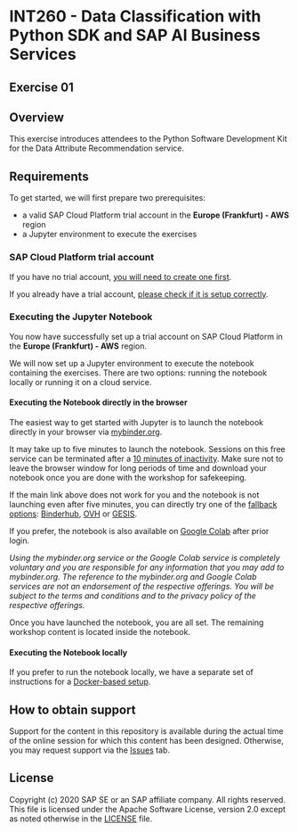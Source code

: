 # INT260 - Data Classification with Python SDK and SAP AI Business Services

## Exercise 01

## Overview

This exercise introduces attendees to the Python Software Development Kit
for the Data Attribute Recommendation service.

## Requirements

To get started, we will first prepare two prerequisites:

* a valid SAP Cloud Platform trial account in the **Europe (Frankfurt) - AWS** region
* a Jupyter environment to execute the exercises

### SAP Cloud Platform trial account

If you have no trial account,
[you will need to create one first](./create_trial_account.md).

If you already have a trial account,
[please check if it is setup correctly](./check_existing_trial_account.md).

### Executing the Jupyter Notebook

You now have successfully set up a trial account on SAP Cloud Platform
in the **Europe (Frankfurt) - AWS** region.

We will now set up a Jupyter environment to execute the notebook
containing the exercises. There are two options: running the notebook
locally or running it on a cloud service.

#### Executing the Notebook directly in the browser

The easiest way to get started with Jupyter is to launch the
notebook directly in your browser via [mybinder.org].

[mybinder.org]: https://mybinder.org/v2/gh/SAP-samples/teched2020-INT260/master?filepath=exercises%2Fex1-DAR%2Fteched2020-INT260_Data_Attribute_Recommendation.ipynb

It may take up to five minutes to launch the notebook. Sessions on this free service
can be terminated after a [10 minutes of inactivity]. Make sure not to leave the
browser window for long periods of time and download your notebook once you
are done with the workshop for safekeeping.

[10 minutes of inactivity]: https://mybinder.readthedocs.io/en/latest/about/about.html#how-long-will-my-binder-session-last

If the main link above does not work for you and the notebook is not launching
even after five minutes, you can directly try one of the
[fallback options](https://binderhub.readthedocs.io/en/latest/federation/federation.html):
[Binderhub], [OVH] or [GESIS].

[Binderhub]: https://gke.mybinder.org/v2/gh/SAP-samples/teched2020-INT260/master?filepath=exercises%2Fteched2020-INT260_Data_Attribute_Recommendation.ipynb
[OVH]: https://ovh.mybinder.org/v2/gh/SAP-samples/teched2020-INT260/master?filepath=exercises%2Fteched2020-INT260_Data_Attribute_Recommendation.ipynb
[GESIS]: https://notebooks.gesis.org/binder/v2/gh/SAP-samples/teched2020-INT260/master?filepath=exercises%2Fteched2020-INT260_Data_Attribute_Recommendation.ipynb

If you prefer, the notebook is also available on [Google Colab] after prior login.

[Google Colab]: https://colab.research.google.com/github/SAP-samples/teched2020-INT260/blob/master/exercises/ex1-DAR/teched2020-INT260_Data_Attribute_Recommendation.ipynb

*Using the mybinder.org service or the Google Colab service is completely voluntary
and you are responsible for any information that you may add to mybinder.org. The
reference to the mybinder.org and Google Colab services are not an endorsement of
the respective offerings. You will be subject
to the terms and conditions and to the privacy policy of the respective offerings.*

Once you have launched the notebook, you are all set.
The remaining workshop content is located inside the notebook.

#### Executing the Notebook locally

If you prefer to run the notebook locally, we have a separate set of instructions
for a [Docker-based setup].

[Docker-based setup]: ./running_docker_locally.md

## How to obtain support

Support for the content in this repository is available during the actual time of the
online session for which this content has been designed. Otherwise, you may request
support via the [Issues](../../../../issues) tab.

## License

Copyright (c) 2020 SAP SE or an SAP affiliate company. All rights reserved.
This file is licensed under the Apache Software License, version 2.0 except
as noted otherwise in the [LICENSE](/LICENSES/Apache-2.0.txt) file.
